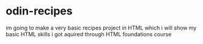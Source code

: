 # odin-recipes
im going to make a very basic recipes project in HTML which i will
show my basic HTML skills i got aquired through HTML foundations course 